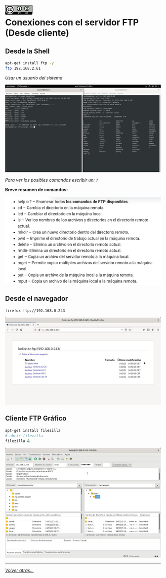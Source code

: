 <img src="../../imagenes/MI-LICENCIA88x31.png" style="float: left; margin-right: 10px;" />

# Conexiones con el servidor FTP (Desde cliente)

## Desde la Shell

```bash
apt-get install ftp -y
ftp 192.168.2.61
```
*Usar un usuario del sistema*

![estadoServicio](/imagenes/conexionConServidor.jpg)

*Para ver los posibles comandos escribir un: ``?``*

**Breve resumen de comandos:**

![estadoServicio](/imagenes/comandos.jpg)

## Desde el navegador

```bash
firefox ftp://192.168.0.243
```

![estadoServicio](/imagenes/accesoWeb.jpg)


## Cliente FTP Gráfico

```bash
apt-get install filezilla
# abrir filezilla
filezilla &
```

![estadoServicio](/imagenes/conexionFilezilla.jpg)

_________________________________________________
*[Volver atrás...](../../README.md)*